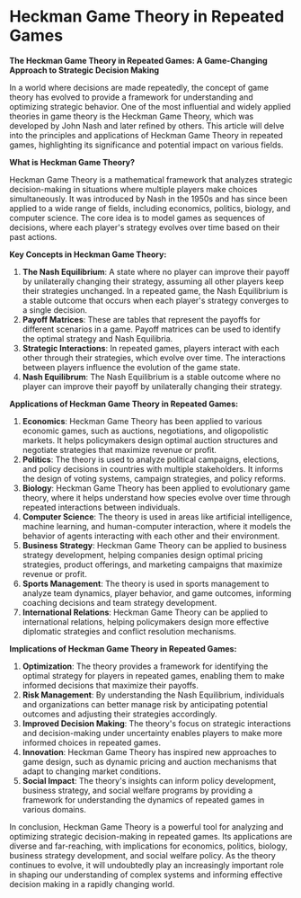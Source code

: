 # Heckman Game Theory in Repeated Games

**The Heckman Game Theory in Repeated Games: A Game-Changing Approach to Strategic Decision Making**

In a world where decisions are made repeatedly, the concept of game theory has evolved to provide a framework for understanding and optimizing strategic behavior. One of the most influential and widely applied theories in game theory is the Heckman Game Theory, which was developed by John Nash and later refined by others. This article will delve into the principles and applications of Heckman Game Theory in repeated games, highlighting its significance and potential impact on various fields.

**What is Heckman Game Theory?**

Heckman Game Theory is a mathematical framework that analyzes strategic decision-making in situations where multiple players make choices simultaneously. It was introduced by Nash in the 1950s and has since been applied to a wide range of fields, including economics, politics, biology, and computer science. The core idea is to model games as sequences of decisions, where each player's strategy evolves over time based on their past actions.

**Key Concepts in Heckman Game Theory:**

1. **The Nash Equilibrium**: A state where no player can improve their payoff by unilaterally changing their strategy, assuming all other players keep their strategies unchanged. In a repeated game, the Nash Equilibrium is a stable outcome that occurs when each player's strategy converges to a single decision.
2. **Payoff Matrices**: These are tables that represent the payoffs for different scenarios in a game. Payoff matrices can be used to identify the optimal strategy and Nash Equilibria.
3. **Strategic Interactions**: In repeated games, players interact with each other through their strategies, which evolve over time. The interactions between players influence the evolution of the game state.
4. **Nash Equilibrum**: The Nash Equilibrium is a stable outcome where no player can improve their payoff by unilaterally changing their strategy.

**Applications of Heckman Game Theory in Repeated Games:**

1. **Economics**: Heckman Game Theory has been applied to various economic games, such as auctions, negotiations, and oligopolistic markets. It helps policymakers design optimal auction structures and negotiate strategies that maximize revenue or profit.
2. **Politics**: The theory is used to analyze political campaigns, elections, and policy decisions in countries with multiple stakeholders. It informs the design of voting systems, campaign strategies, and policy reforms.
3. **Biology**: Heckman Game Theory has been applied to evolutionary game theory, where it helps understand how species evolve over time through repeated interactions between individuals.
4. **Computer Science**: The theory is used in areas like artificial intelligence, machine learning, and human-computer interaction, where it models the behavior of agents interacting with each other and their environment.
5. **Business Strategy**: Heckman Game Theory can be applied to business strategy development, helping companies design optimal pricing strategies, product offerings, and marketing campaigns that maximize revenue or profit.
6. **Sports Management**: The theory is used in sports management to analyze team dynamics, player behavior, and game outcomes, informing coaching decisions and team strategy development.
7. **International Relations**: Heckman Game Theory can be applied to international relations, helping policymakers design more effective diplomatic strategies and conflict resolution mechanisms.

**Implications of Heckman Game Theory in Repeated Games:**

1. **Optimization**: The theory provides a framework for identifying the optimal strategy for players in repeated games, enabling them to make informed decisions that maximize their payoffs.
2. **Risk Management**: By understanding the Nash Equilibrium, individuals and organizations can better manage risk by anticipating potential outcomes and adjusting their strategies accordingly.
3. **Improved Decision Making**: The theory's focus on strategic interactions and decision-making under uncertainty enables players to make more informed choices in repeated games.
4. **Innovation**: Heckman Game Theory has inspired new approaches to game design, such as dynamic pricing and auction mechanisms that adapt to changing market conditions.
5. **Social Impact**: The theory's insights can inform policy development, business strategy, and social welfare programs by providing a framework for understanding the dynamics of repeated games in various domains.

In conclusion, Heckman Game Theory is a powerful tool for analyzing and optimizing strategic decision-making in repeated games. Its applications are diverse and far-reaching, with implications for economics, politics, biology, business strategy development, and social welfare policy. As the theory continues to evolve, it will undoubtedly play an increasingly important role in shaping our understanding of complex systems and informing effective decision making in a rapidly changing world.
